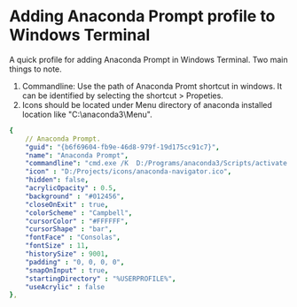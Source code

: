 # Adding Anaconda Prompt profile to Windows Terminal
A quick profile for adding Anaconda Prompt in Windows Terminal. Two main things to note. 

1. Commandline: Use the path of Anaconda Promt shortcut in windows. It can be identified by selecting the shortcut > Propeties. 
2. Icons should be located under Menu directory of anaconda installed location like "C:\anaconda3\Menu\".

```yaml
{
    // Anaconda Prompt.
    "guid": "{b6f69604-fb9e-46d8-979f-19d175cc91c7}",
    "name": "Anaconda Prompt",
    "commandline": "cmd.exe /K  D:/Programs/anaconda3/Scripts/activate.bat",
    "icon" : "D:/Projects/icons/anaconda-navigator.ico",
    "hidden": false,
    "acrylicOpacity" : 0.5,
    "background" : "#012456",
    "closeOnExit" : true,
    "colorScheme" : "Campbell",
    "cursorColor" : "#FFFFFF",
    "cursorShape" : "bar",
    "fontFace" : "Consolas",
    "fontSize" : 11,
    "historySize" : 9001,
    "padding" : "0, 0, 0, 0",
    "snapOnInput" : true,
    "startingDirectory" : "%USERPROFILE%",
    "useAcrylic" : false            
},
```

